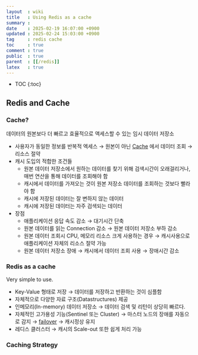 ```yaml
---
layout  : wiki
title   : Using Redis as a cache
summary : 
date    : 2025-02-19 16:07:00 +0900
updated : 2025-02-24 15:03:00 +0900
tag     : redis cache
toc     : true
comment : true
public  : true
parent  : [[/redis]]
latex   : true
---
```

* TOC
{:toc}

## Redis and Cache

### Cache?

데이터의 원본보다 더 빠르고 효율적으로 액세스할 수 있는 임시 데이터 저장소

- 사용자가 동일한 정보를 반복적 엑세스 → 원본이 아닌 [Cache](https://ko.wikipedia.org/wiki/%EC%BA%90%EC%8B%9C) 에서 데이터 조회 → 리소스 절약
- 캐시 도입의 적합한 조건들
    - 원본 데이터 저장소에서 원하는 데이터를 찾기 위해 검색시간이 오래걸리거나, 매번 연산을 통해 데이터를 조회해야 함
    - 캐시에서 데이터를 가져오는 것이 원본 저장소 데이터를 조회하는 것보다 빨라야 함
    - 캐시에 저장된 데이터는 잘 변하지 않는 데이터
    - 캐시에 저장된 데이터는 자주 검색되는 데이터
- 장점
    - 애플리케이션 응답 속도 감소 → 대기시간 단축
    - 원본 데이터를 읽는 Connection 감소 → 원본 데이터 저장소 부하 감소
    - 원본 데이터 조회시 CPU, 메모리 리소스 크게 사용하는 경우 → 캐시사용으로 애플리케이션 자체의 리소스 절약 가능
    - 원본 데이터 저장소 장애 → 캐시에서 데이터 조회 사용 → 장애시간 감소

### Redis as a cache

Very simple to use.

- Key-Value 형태로 저장 → 데이터를 저장하고 반환하는 것이 심플함
- 자체적으로 다양한 자료 구조(Datastructures) 제공
- 인메모리(In-memory) 데이터 저장소 → 데이터 검색 및 리턴이 상당히 빠르다.
- 자체적인 고가용성 기능(Sentinel 또는 Cluster) → 마스터 노드의 장애를 자동으로 감지 → [failover](https://ko.wikipedia.org/wiki/%EC%9E%A5%EC%95%A0_%EA%B7%B9%EB%B3%B5_%EA%B8%B0%EB%8A%A5) → 캐시정상 유지 
- 레디스 클러스터 → 캐시의 Scale-out 또한 쉽게 처리 가능

### Caching Strategy